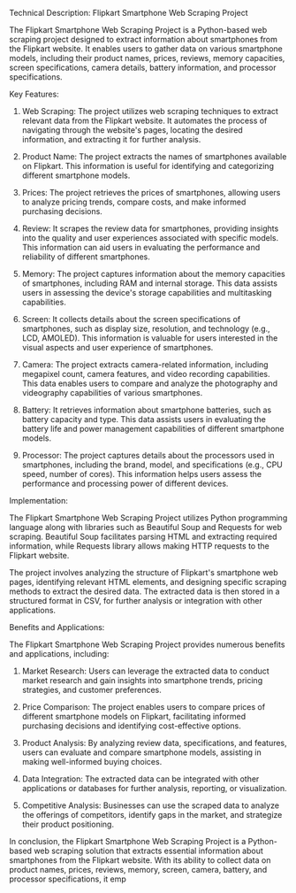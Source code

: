 Technical Description: Flipkart Smartphone Web Scraping Project

The Flipkart Smartphone Web Scraping Project is a Python-based web scraping project designed to extract information about smartphones from the Flipkart website. It enables users to gather data on various smartphone models, including their product names, prices, reviews, memory capacities, screen specifications, camera details, battery information, and processor specifications.

Key Features:

1. Web Scraping: The project utilizes web scraping techniques to extract relevant data from the Flipkart website. It automates the process of navigating through the website's pages, locating the desired information, and extracting it for further analysis.

2. Product Name: The project extracts the names of smartphones available on Flipkart. This information is useful for identifying and categorizing different smartphone models.

3. Prices: The project retrieves the prices of smartphones, allowing users to analyze pricing trends, compare costs, and make informed purchasing decisions.

4. Review: It scrapes the review data for smartphones, providing insights into the quality and user experiences associated with specific models. This information can aid users in evaluating the performance and reliability of different smartphones.

5. Memory: The project captures information about the memory capacities of smartphones, including RAM and internal storage. This data assists users in assessing the device's storage capabilities and multitasking capabilities.

6. Screen: It collects details about the screen specifications of smartphones, such as display size, resolution, and technology (e.g., LCD, AMOLED). This information is valuable for users interested in the visual aspects and user experience of smartphones.

7. Camera: The project extracts camera-related information, including megapixel count, camera features, and video recording capabilities. This data enables users to compare and analyze the photography and videography capabilities of various smartphones.

8. Battery: It retrieves information about smartphone batteries, such as battery capacity and type. This data assists users in evaluating the battery life and power management capabilities of different smartphone models.

9. Processor: The project captures details about the processors used in smartphones, including the brand, model, and specifications (e.g., CPU speed, number of cores). This information helps users assess the performance and processing power of different devices.

Implementation:

The Flipkart Smartphone Web Scraping Project utilizes Python programming language along with libraries such as Beautiful Soup and Requests for web scraping. Beautiful Soup facilitates parsing HTML and extracting required information, while Requests library allows making HTTP requests to the Flipkart website.

The project involves analyzing the structure of Flipkart's smartphone web pages, identifying relevant HTML elements, and designing specific scraping methods to extract the desired data. The extracted data is then stored in a structured format in CSV, for further analysis or integration with other applications.

Benefits and Applications:

The Flipkart Smartphone Web Scraping Project provides numerous benefits and applications, including:

1. Market Research: Users can leverage the extracted data to conduct market research and gain insights into smartphone trends, pricing strategies, and customer preferences.

2. Price Comparison: The project enables users to compare prices of different smartphone models on Flipkart, facilitating informed purchasing decisions and identifying cost-effective options.

3. Product Analysis: By analyzing review data, specifications, and features, users can evaluate and compare smartphone models, assisting in making well-informed buying choices.

4. Data Integration: The extracted data can be integrated with other applications or databases for further analysis, reporting, or visualization.

5. Competitive Analysis: Businesses can use the scraped data to analyze the offerings of competitors, identify gaps in the market, and strategize their product positioning.

In conclusion, the Flipkart Smartphone Web Scraping Project is a Python-based web scraping solution that extracts essential information about smartphones from the Flipkart website. With its ability to collect data on product names, prices, reviews, memory, screen, camera, battery, and processor specifications, it emp

